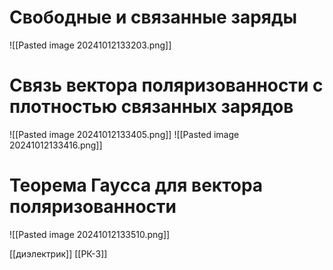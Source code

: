 # Свободные и связанные заряды
![[Pasted image 20241012133203.png]]

# Связь вектора поляризованности с плотностью связанных зарядов
![[Pasted image 20241012133405.png]]
![[Pasted image 20241012133416.png]]

# Теорема Гаусса для вектора поляризованности
![[Pasted image 20241012133510.png]]


[[диэлектрик]]
[[РК-3]]